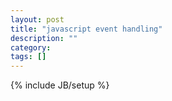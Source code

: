 ```yaml
---
layout: post
title: "javascript event handling"
description: ""
category: 
tags: []
---
```

{% include JB/setup %}
